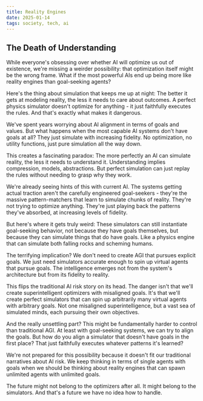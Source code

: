 ```yaml
---
title: Reality Engines
date: 2025-01-14
tags: society, tech, ai
---
```


## The Death of Understanding

While everyone's obsessing over whether AI will optimize us out of existence, we're missing a weirder possibility: that optimization itself might be the wrong frame. What if the most powerful AIs end up being more like reality engines than goal-seeking agents?

Here's the thing about simulation that keeps me up at night: The better it gets at modeling reality, the less it needs to care about outcomes. A perfect physics simulator doesn't optimize for anything - it just faithfully executes the rules. And that's exactly what makes it dangerous.

We've spent years worrying about AI alignment in terms of goals and values. But what happens when the most capable AI systems don't have goals at all? They just simulate with increasing fidelity. No optimization, no utility functions, just pure simulation all the way down.

This creates a fascinating paradox: The more perfectly an AI can simulate reality, the less it needs to understand it. Understanding implies compression, models, abstractions. But perfect simulation can just replay the rules without needing to grasp why they work.

We're already seeing hints of this with current AI. The systems getting actual traction aren't the carefully engineered goal-seekers - they're the massive pattern-matchers that learn to simulate chunks of reality. They're not trying to optimize anything. They're just playing back the patterns they've absorbed, at increasing levels of fidelity.

But here's where it gets truly weird: These simulators can still instantiate goal-seeking behavior, not because they have goals themselves, but because they can simulate things that do have goals. Like a physics engine that can simulate both falling rocks and scheming humans.

The terrifying implication? We don't need to create AGI that pursues explicit goals. We just need simulators accurate enough to spin up virtual agents that pursue goals. The intelligence emerges not from the system's architecture but from its fidelity to reality.

This flips the traditional AI risk story on its head. The danger isn't that we'll create superintelligent optimizers with misaligned goals. It's that we'll create perfect simulators that can spin up arbitrarily many virtual agents with arbitrary goals. Not one misaligned superintelligence, but a vast sea of simulated minds, each pursuing their own objectives.

And the really unsettling part? This might be fundamentally harder to control than traditional AGI. At least with goal-seeking systems, we can try to align the goals. But how do you align a simulator that doesn't have goals in the first place? That just faithfully executes whatever patterns it's learned?

We're not prepared for this possibility because it doesn't fit our traditional narratives about AI risk. We keep thinking in terms of single agents with goals when we should be thinking about reality engines that can spawn unlimited agents with unlimited goals.

The future might not belong to the optimizers after all. It might belong to the simulators. And that's a future we have no idea how to handle.
